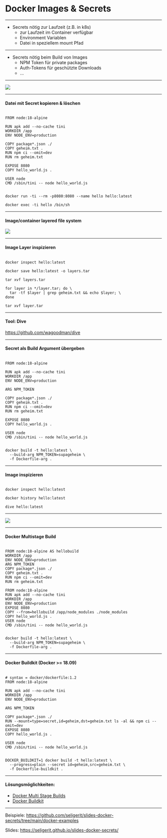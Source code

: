 # Docker Images & Secrets

---

 - Secrets nötig zur Laufzeit (z.B. in k8s)
   - zur Laufzeit im Container verfügbar
   - Environment Variablen
   - Datei in speziellem mount Pfad

---

- Secrets nötig beim Build von Images
   - NPM Token für private packages
   - Auth-Tokens für geschützte Downloads
   - ...

---

<p class="stretch"><img src="img/bad-idea.jpg"></p>

---
#### Datei mit Secret kopieren & löschen

<pre><code data-trim data-noescape class="dockerfile">
FROM node:18-alpine

RUN apk add --no-cache tini
WORKDIR /app
ENV NODE_ENV=production

COPY package*.json ./
COPY geheim.txt .
RUN npm ci --omit=dev
RUN rm geheim.txt

EXPOSE 8080
COPY hello_world.js .

USER node
CMD /sbin/tini -- node hello_world.js
</code></pre>

<pre><code data-trim data-noescape class="shell">
docker run -ti --rm -p8080:8080 --name hello hello:latest

docker exec -ti hello /bin/sh
</code></pre>


---

#### Image/container layered file system

<p class="stretch"><img src="img/container-layers.jpg"></p>

---

#### Image Layer inspizieren
<pre><code data-trim data-noescape class="shell">
docker inspect hello:latest

docker save hello:latest -o layers.tar

tar xvf layers.tar

for layer in */layer.tar; do \
  tar -tf $layer | grep geheim.txt && echo $layer; \
done

tar xvf layer.tar
</code></pre>

---

#### Tool: Dive

https://github.com/wagoodman/dive

---

#### Secret als Build Argument übergeben

<pre><code data-trim data-noescape class="dockerfile">
FROM node:18-alpine

RUN apk add --no-cache tini
WORKDIR /app
ENV NODE_ENV=production

ARG NPM_TOKEN

COPY package*.json ./
COPY geheim.txt .
RUN npm ci --omit=dev
RUN rm geheim.txt

EXPOSE 8080
COPY hello_world.js .

USER node
CMD /sbin/tini -- node hello_world.js
</code></pre>

<pre><code data-trim data-noescape class="shell">
docker build -t hello:latest \
  --build-arg NPM_TOKEN=supageheim \
  -f Dockerfile-arg .
</code></pre>

---

#### Image inspizieren

<pre><code data-trim data-noescape class="shell">
docker inspect hello:latest

docker history hello:latest

dive hello:latest
</code></pre>

---

<p class="stretch"><img src="img/idea-kitteh.jpeg"></p>

---
#### Docker Multistage Build
<pre><code data-trim data-noescape class="dockerfile">
FROM node:18-alpine AS hellobuild
WORKDIR /app
ENV NODE_ENV=production
ARG NPM_TOKEN
COPY package*.json ./
COPY geheim.txt .
RUN npm ci --omit=dev
RUN rm geheim.txt

FROM node:18-alpine
RUN apk add --no-cache tini
WORKDIR /app
ENV NODE_ENV=production
EXPOSE 8080
COPY --from=hellobuild /app/node_modules ./node_modules
COPY hello_world.js .
USER node
CMD /sbin/tini -- node hello_world.js
</code></pre>


<pre><code data-trim data-noescape class="shell">
docker build -t hello:latest \
  --build-arg NPM_TOKEN=supageheim \
  -f Dockerfile-arg .
</code></pre>
---
#### Docker Buildkit (Docker >= 18.09)

<pre><code data-trim data-noescape class="dockerfile">
# syntax = docker/dockerfile:1.2
FROM node:18-alpine

RUN apk add --no-cache tini
WORKDIR /app
ENV NODE_ENV=production

ARG NPM_TOKEN

COPY package*.json ./
RUN --mount=type=secret,id=geheim,dst=geheim.txt ls -al && npm ci --omit=dev
EXPOSE 8080
COPY hello_world.js .

USER node
CMD /sbin/tini -- node hello_world.js
</code></pre>

<pre><code data-trim data-noescape class="shell">
DOCKER_BUILDKIT=1 docker build -t hello:latest \
  --progress=plain --secret id=geheim,src=geheim.txt \
  -f Dockerfile-buildkit .
</code></pre>

---

#### Lösungsmöglichkeiten:

- [Docker Multi Stage Builds](https://docs.docker.com/build/building/multi-stage/)
- [Docker Buildkit](https://docs.docker.com/develop/develop-images/build_enhancements/)

---

Beispiele: https://github.com/seligerit/slides-docker-secrets/tree/main/docker-examples

Slides: https://seligerit.github.io/slides-docker-secrets/